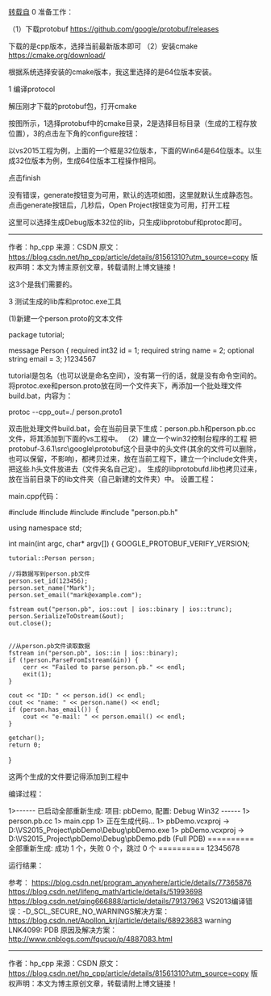 [转载自](https://blog.csdn.net/hp_cpp/article/details/81561310#commentBox)
0 准备工作：

（1）下载protobuf 
https://github.com/google/protobuf/releases 
 
下载的是cpp版本，选择当前最新版本即可 
（2）安装cmake 
https://cmake.org/download/ 
 
根据系统选择安装的cmake版本，我这里选择的是64位版本安装。



1 编译protocol

解压刚才下载的protobuf包，打开cmake 
 
按图所示，1选择protobuf中的cmake目录，2是选择目标目录（生成的工程存放位置），3的点击左下角的configure按钮： 
 
以vs2015工程为例，上面的一个框是32位版本，下面的Win64是64位版本。以生成32位版本为例，生成64位版本工程操作相同。 
 
点击finish 
 
没有错误，generate按钮变为可用，默认的选项如图，这里就默认生成静态包。 
点击generate按钮后，几秒后，Open Project按钮变为可用，打开工程 
 
这里可以选择生成Debug版本32位的lib，只生成libprotobuf和protoc即可。 

---------------------
作者：hp_cpp 
来源：CSDN 
原文：https://blog.csdn.net/hp_cpp/article/details/81561310?utm_source=copy 
版权声明：本文为博主原创文章，转载请附上博文链接！

这3个是我们需要的。



3 测试生成的lib库和protoc.exe工具

(1)新建一个person.proto的文本文件



package tutorial;

message Person {
  required int32 id = 1;
  required string name = 2;
  optional string email = 3;
}1234567

tutorial是包名（也可以说是命名空间），没有第一行的话，就是没有命令空间的。 
将protoc.exe和person.proto放在同一个文件夹下，再添加一个批处理文件build.bat，内容为：



protoc --cpp_out=./ person.proto1

双击批处理文件build.bat，会在当前目录下生成：person.pb.h和person.pb.cc文件，将其添加到下面的vs工程中。 
（2）建立一个win32控制台程序的工程 
把protobuf-3.6.1\src\google\protobuf这个目录中的头文件(其余的文件可以删除，也可以保留，不影响)，都拷贝过来，放在当前工程下，建立一个include文件夹，把这些.h头文件放进去（文件夹名自己定）。 
生成的libprotobufd.lib也拷贝过来，放在当前目录下的lib文件夹（自己新建的文件夹）中。 
设置工程： 
 
 
 
 
main.cpp代码：



#include <iostream>
#include <fstream>
#include <string>
#include "person.pb.h"

using namespace std;

int main(int argc, char* argv[])
{
    GOOGLE_PROTOBUF_VERIFY_VERSION;

    tutorial::Person person;

    //将数据写到person.pb文件
    person.set_id(123456);
    person.set_name("Mark");
    person.set_email("mark@example.com");

    fstream out("person.pb", ios::out | ios::binary | ios::trunc);
    person.SerializeToOstream(&out);
    out.close();


    //从person.pb文件读取数据
    fstream in("person.pb", ios::in | ios::binary);
    if (!person.ParseFromIstream(&in)) {
        cerr << "Failed to parse person.pb." << endl;
        exit(1);
    }

    cout << "ID: " << person.id() << endl;
    cout << "name: " << person.name() << endl;
    if (person.has_email()) {
        cout << "e-mail: " << person.email() << endl;
    }

    getchar();
    return 0;
}


这两个生成的文件要记得添加到工程中 
 
编译过程：



1>------ 已启动全部重新生成: 项目: pbDemo, 配置: Debug Win32 ------
1>  person.pb.cc
1>  main.cpp
1>  正在生成代码...
1>  pbDemo.vcxproj -> D:\VS2015_Project\pbDemo\Debug\pbDemo.exe
1>  pbDemo.vcxproj -> D:\VS2015_Project\pbDemo\Debug\pbDemo.pdb (Full PDB)
========== 全部重新生成: 成功 1 个，失败 0 个，跳过 0 个 ==========
12345678

运行结果： 
 
参考： 
https://blog.csdn.net/program_anywhere/article/details/77365876 
https://blog.csdn.net/lifeng_math/article/details/51993698 
https://blog.csdn.net/qing666888/article/details/79137963 
VS2013编译错误：-D_SCL_SECURE_NO_WARNINGS解决方案： 
https://blog.csdn.net/Apollon_krj/article/details/68923683 
warning LNK4099: PDB 原因及解决方案： 
http://www.cnblogs.com/fqucuo/p/4887083.html

---------------------
作者：hp_cpp 
来源：CSDN 
原文：https://blog.csdn.net/hp_cpp/article/details/81561310?utm_source=copy 
版权声明：本文为博主原创文章，转载请附上博文链接！

